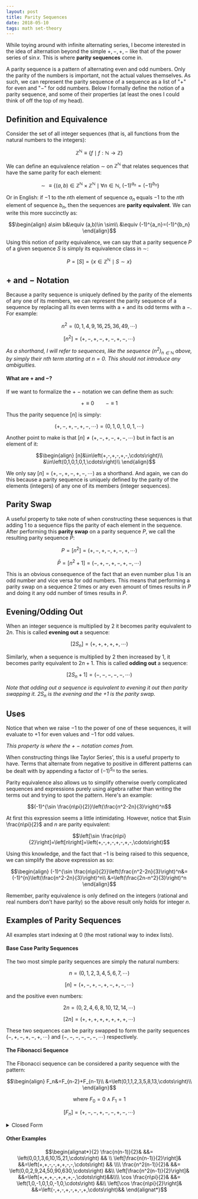 ```yaml
---
layout: post
title: Parity Sequences
date: 2018-05-10
tags: math set-theory
---
```

<!--
New Date is formal reformulation of parity sequences

Thought about this when we had to find Taylor series' for certain sinusoidal functions and the terms had hard to capture patterns of negative/even terms. It is possible to capture this via more sinusoidal functions but I wanted a polynomial answer. I don't think there is a polynomial answer for the general case, and the 2 examples below are the extent of my findings.

first publish date: 2018-03-03-->

While toying around with infinite alternating series, I become interested in the idea of alternation beyond the simple $+,-,+,-$ like that of the power series of $\sin x$. This is where **parity sequences** come in.

A parity sequence is a pattern of alternating even and odd numbers. Only the parity of the numbers is important, not the actual values themselves. As such, we can represent the parity sequence of a sequence as a list of "$+$" for even and "$-$" for odd numbers. Below I formally define the notion of a parity sequence, and some of their properties (at least the ones I could think of off the top of my head).

## Definition and Equivalence
Consider the set of all integer sequences (that is, all functions from the natural numbers to the integers):

$$\mathbb{Z}^\mathbb{N}\equiv\{f\mid f:\mathbb{N}\to\mathbb{Z}\}$$

<!--more-->

We can define an equivalence relation $\sim$ on $\mathbb{Z}^\mathbb{N}$ that relates sequences that have the same parity for each element:

<!-- $$\sim\equiv\{\left(a_n,b_n\right)\in (\mathbb{Z}^\mathbb{N})^2\mid\forall n\in\mathbb{N},\ (-1)^{a_n}=(-1)^{b_n}\}$$ -->

$$\sim\equiv\{\left(a,b\right) \in \mathbb{Z}^\mathbb{N} \times \mathbb{Z}^\mathbb{N} \mid \forall n\in\mathbb{N},\ (-1)^{a_n}=(-1)^{b_n}\}$$

Or in English: if $-1$ to the $n$th element of sequence $a_n$ equals $-1$ to the $n$th element of sequence $b_n$, then the sequences are **parity equivalent**. We can write this more succinctly as:

$$\begin{align}
a\sim b&\equiv (a,b)\in \sim\\
&\equiv (-1)^{a_n}=(-1)^{b_n}
\end{align}$$

Using this notion of parity equivalence, we can say that a parity sequence $P$ of a given sequence $S$ is simply its equivalence class in $\sim$:

$$P=[S]=\{x\in \mathbb{Z}^\mathbb{N}\mid S\sim x\}$$

## $+$ and $-$ Notation
Because a parity sequence is uniquely defined by the parity of the elements of any one of its members, we can represent the parity sequence of a sequence by replacing all its even terms with a $+$ and its odd terms with a $-$. For example:

$$n^2=\left(0,1,4,9,16,25,36,49,\cdots\right)$$

$$[n^2]=\left(+,-,+,-,+,-,+,-,\cdots\right)$$

*As a shorthand, I will refer to sequences, like the sequence $(n^2)_ {n\in\mathbb{N}}$ above, by simply their $n$th term starting at $n=0$. This should not introduce any ambiguities.*

#### What are $+$ and $-$?
If we want to formalize the $+$ $-$ notation we can define them as such:

$$+\equiv0 \ \ \ \ \ \ \ \ -\equiv1$$

Thus the parity sequence $[n]$ is simply:

$$\left(+,-,+,-,+,-,\cdots\right)=\left(0,1,0,1,0,1,\cdots\right)$$

Another point to make is that $[n]\not=\left(+,-,+,-,+,-,\cdots\right)$ but in fact is an element of it:

$$\begin{align}
[n]&\in\left(+,-,+,-,+,-,\cdots\right)\\
&\in\left(0,1,0,1,0,1,\cdots\right)\\
\end{align}$$

We only say $[n]=\left(+,-,+,-,+,-,\cdots\right)$ as a shorthand. And again, we can do this because a parity sequence is uniquely defined by the parity of the elements (integers) of any one of its members (integer sequences).

## Parity Swap
A useful property to take note of when constructing these sequences is that adding $1$ to a sequence flips the parity of each element in the sequence. After performing this **parity swap** on a parity sequence $P$, we call the resulting parity sequence $\bar{P}$:

$$P=[n^2]=\left(+,-,+,-,+,-,+,\cdots\right)$$

$$\bar{P}=[n^2+1]=\left(-,+,-,+,-,+,-,\cdots\right)$$

This is an obvious consequence of the fact that an even number plus $1$ is an odd number and vice versa for odd numbers. This means that performing a parity swap on a sequence $2$ times or any even amount of times results in $P$ and doing it any odd number of times results in $\bar{P}$.

## Evening/Odding Out
When an integer sequence is multiplied by $2$ it becomes parity equivalent to $2n$. This is called **evening out** a sequence:

$$[2S_n]=\left(+,+,+,+,+,\cdots\right)$$

Similarly, when a sequence is multiplied by $2$ then increased by $1$, it becomes parity equivalent to $2n+1$. This is called **odding out** a sequence:

$$[2S_n+1]=\left(-,-,-,-,-,\cdots\right)$$

*Note that odding out a sequence is equivalent to evening it out then parity swapping it. $2S_n$ is the evening and the $+1$ is the parity swap.*

## Uses
Notice that when we raise $-1$ to the power of one of these sequences, it will evaluate to $+1$ for even values and $-1$ for odd values.

*This property is where the $+$ $-$ notation comes from.*

When constructing things like Taylor Series', this is a useful property to have. Terms that alternate from negative to positive in different patterns can be dealt with by appending a factor of $(-1)^{S_n}$ to the series.

Parity equivalence also allows us to simplify otherwise overly complicated sequences and expressions purely using algebra rather than writing the terms out and trying to spot the pattern. Here's an example:

$$(-1)^{\sin \frac{n\pi}{2}}\left(\frac{n^2-2n}{3}\right)^n$$

At first this expression seems a little intimidating. However, notice that $\sin \frac{n\pi}{2}$ and $n$ are parity equivalent:

$$\left[\sin \frac{n\pi}{2}\right]=\left[n\right]=\left(+,-,+,-,+,-,+,-,\cdots\right)$$

Using this knowledge, and the fact that $-1$ is being raised to this sequence, we can simplify the above expression as so:

$$\begin{align}
(-1)^{\sin \frac{n\pi}{2}}\left(\frac{n^2-2n}{3}\right)^n&=(-1)^{n}\left(\frac{n^2-2n}{3}\right)^n\\
&=\left(\frac{2n-n^2}{3}\right)^n
\end{align}$$

Remember, parity equivalence is only defined on the integers (rational and real numbers don't have parity) so the above result only holds for integer $n$.

## Examples of Parity Sequences
All examples start indexing at 0 (the most rational way to index lists).
#### Base Case Parity Sequences
The two most simple parity sequences are simply the natural numbers:

$$n=\left(0,1,2,3,4,5,6,7,\cdots\right)$$

$$[n]=\left(+,-,+,-,+,-,+,-,\cdots\right)$$

and the positive even numbers:

$$2n=\left(0,2,4,6,8,10,12,14,\cdots\right)$$

$$[2n]=\left(+,+,+,+,+,+,+,+,\cdots\right)$$

These two sequences can be parity swapped to form the parity sequences $\left(-,+,-,+,-,+,\cdots\right)$ and $\left(-,-,-,-,-,-,\cdots\right)$ respectively.

#### The Fibonacci Sequence
The Fibonacci sequence can be considered a parity sequence with the pattern:

$$\begin{align}
F_n&=F_{n-2}+F_{n-1}\\
&=\left(0,1,1,2,3,5,8,13,\cdots\right)\\
\end{align}$$

$$\text{where } F_0=0 \land F_1 = 1$$

$$[F_n]=\left(+,-,-,+,-,-,+,-,\cdots\right)$$

<details>
  <summary>Closed Form</summary>
  <p>

  $$\begin{align}
  F_n=\frac{\phi^n-\psi^n}{\sqrt 5}&=\left(0,1,1,2,3,5,8,13,\cdots\right)
  \end{align}$$

  $$[F_n]=\left(+,-,-,+,-,-,+,-,\cdots\right)$$

  $$\begin{align*}
  \text{where } &\phi=\frac{1+\sqrt 5}{2} \text{ (the golden ratio)}\\
  &\psi=\frac{1-\sqrt 5}{2} \text{ (the conjugate golden ratio)}
  \end{align*}$$
  </p>
</details>

#### Other Examples
$$\begin{alignat*}{2}
  \frac{n(n-1)}{2}& &&= \left(0,0,1,3,6,10,15,21,\cdots\right) && \\
  \left[\frac{n(n-1)}{2}\right]& &&=\left(+,+,-,-,+,+,-,-,\cdots\right) && \\\\
  \frac{n^2(n-1)}{2}& &&= \left(0,0,2,9,24,50,90,630,\cdots\right) &&\\
  \left[\frac{n^2(n-1)}{2}\right]& &&=\left(+,+,+,-,+,+,+,-,\cdots\right)&&\\\\
  \cos \frac{n\pi}{2}& &&= \left(1,0,-1,0,1,0,-1,0,\cdots\right) &&\\
  \left[\cos \frac{n\pi}{2}\right]& &&=\left(-,+,-,+,-,+,-,+,\cdots\right)&&
\end{alignat*}$$
